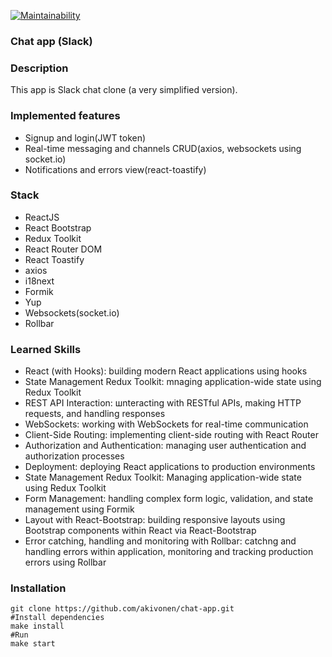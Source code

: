 [![Maintainability](https://api.codeclimate.com/v1/badges/cda660e01c438408653c/maintainability)](https://codeclimate.com/github/akivonen/frontend-project-12/maintainability)

### Chat app (Slack)
### Description
This app is Slack chat clone (a very simplified version).
### Implemented features
- Signup and login(JWT token)
- Real-time messaging and channels CRUD(axios, websockets using socket.io)
- Notifications and errors view(react-toastify)
### Stack
- ReactJS
- React Bootstrap
- Redux Toolkit
- React Router DOM
- React Toastify
- axios
- i18next
- Formik
- Yup
- Websockets(socket.io)
- Rollbar
### Learned Skills
- React (with Hooks): building modern React applications using hooks
- State Management Redux Toolkit: mnaging application-wide state using Redux Toolkit
- REST API Interaction: шnteracting with RESTful APIs, making HTTP requests, and handling responses
- WebSockets: working with WebSockets for real-time communication
- Client-Side Routing: implementing client-side routing with React Router
- Authorization and Authentication: managing user authentication and authorization processes
- Deployment: deploying React applications to production environments
- State Management Redux Toolkit: Managing application-wide state using Redux Toolkit
- Form Management: handling complex form logic, validation, and state management using Formik
- Layout with React-Bootstrap: building responsive layouts using Bootstrap components within React via React-Bootstrap
- Error catching, handling and monitoring with Rollbar: catchng and handling errors within application, monitoring and tracking production errors using Rollbar
### Installation
```
git clone https://github.com/akivonen/chat-app.git
#Install dependencies
make install
#Run
make start
```
